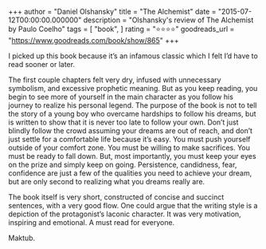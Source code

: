 +++
author = "Daniel Olshansky"
title = "The Alchemist"
date = "2015-07-12T00:00:00.000000"
description = "Olshansky's review of The Alchemist by Paulo Coelho"
tags = [
    "book",
]
rating = "⭐⭐⭐⭐"
goodreads_url = "https://www.goodreads.com/book/show/865"
+++

I picked up this book because it’s an infamous classic which I felt I’d have to read sooner or later.







The first couple chapters felt very dry, infused with unnecessary symbolism, and excessive prophetic meaning. But as you keep reading, you begin to see more of yourself in the main character as you follow his journey to realize his personal legend. The purpose of the book is not to tell the story of a young boy who overcame hardships to follow his dreams, but is written to show that it is never too late to follow your own. Don’t just blindly follow the crowd assuming your dreams are out of reach, and don’t just settle for a comfortable life because it’s easy. You must push yourself outside of your comfort zone. You must be willing to make sacrifices. You must be ready to fall down. But, most importantly, you must keep your eyes on the prize and simply keep on going. Persistence, candidness, fear, confidence are just a few of the qualities you need to achieve your dream, but are only second to realizing what you dreams really are.







The book itself is very short, constructed of concise and succinct sentences, with a very good flow. One could argue that the writing style is a depiction of the protagonist’s laconic character. It was very motivation, inspiring and emotional. A must read for everyone.







Maktub.
